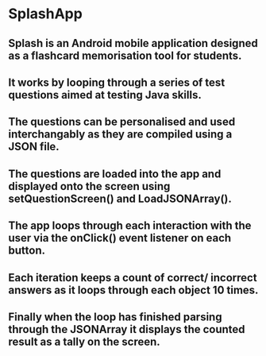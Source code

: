 # **SplashApp**

## Splash is an Android mobile application designed as a flashcard memorisation tool for students.

## It works by looping through a series of test questions aimed at testing Java skills. 

## The questions can be personalised and used interchangably as they are compiled using a JSON file.

## The questions are loaded into the app and displayed onto the screen using setQuestionScreen() and LoadJSONArray().

## The app loops through each interaction with the user via the onClick() event listener on each button.

## Each iteration keeps a count of correct/ incorrect answers as it loops through each object 10 times.

## Finally when the loop has finished parsing through the JSONArray it displays the counted result as a tally on the screen.
